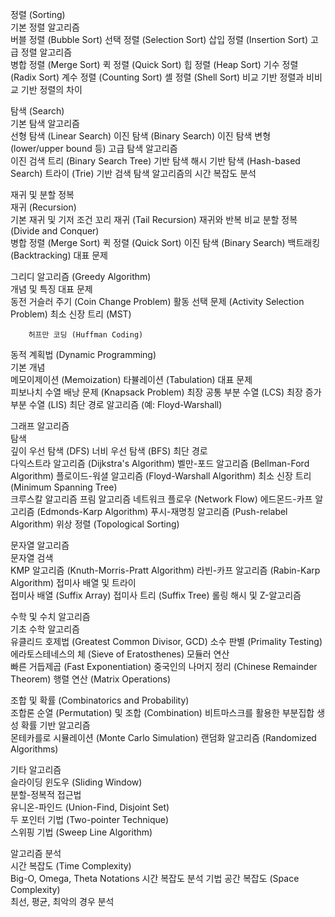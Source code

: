 정렬 (Sorting)		
	기본 정렬 알고리즘	
		버블 정렬 (Bubble Sort)
		선택 정렬 (Selection Sort)
		삽입 정렬 (Insertion Sort)
	고급 정렬 알고리즘	
		병합 정렬 (Merge Sort)
		퀵 정렬 (Quick Sort)
		힙 정렬 (Heap Sort)
		기수 정렬 (Radix Sort)
		계수 정렬 (Counting Sort)
		셸 정렬 (Shell Sort)
	비교 기반 정렬과 비비교 기반 정렬의 차이	
		
탐색 (Search)		
	기본 탐색 알고리즘	
		선형 탐색 (Linear Search)
		이진 탐색 (Binary Search)
		이진 탐색 변형 (lower/upper bound 등)
	고급 탐색 알고리즘	
		이진 검색 트리 (Binary Search Tree) 기반 탐색
		해시 기반 탐색 (Hash-based Search)
		트라이 (Trie) 기반 검색
	탐색 알고리즘의 시간 복잡도 분석	
		
재귀 및 분할 정복		
	재귀 (Recursion)	
		기본 재귀 및 기저 조건
		꼬리 재귀 (Tail Recursion)
		재귀와 반복 비교
	분할 정복 (Divide and Conquer)	
		병합 정렬 (Merge Sort)
		퀵 정렬 (Quick Sort)
		이진 탐색 (Binary Search)
	백트래킹 (Backtracking)	
		대표 문제
		
		
		
그리디 알고리즘 (Greedy Algorithm)		
	개념 및 특징	
	대표 문제	
		동전 거슬러 주기 (Coin Change Problem)
		활동 선택 문제 (Activity Selection Problem)
		최소 신장 트리 (MST)
		
		
		허프만 코딩 (Huffman Coding)
		
동적 계획법 (Dynamic Programming)		
	기본 개념	
		메모이제이션 (Memoization)
		타뷸레이션 (Tabulation)
	대표 문제	
		피보나치 수열
		배낭 문제 (Knapsack Problem)
		최장 공통 부분 수열 (LCS)
		최장 증가 부분 수열 (LIS)
		최단 경로 알고리즘 (예: Floyd-Warshall)
		
그래프 알고리즘		
	탐색	
		깊이 우선 탐색 (DFS)
		너비 우선 탐색 (BFS)
	최단 경로	
		다익스트라 알고리즘 (Dijkstra's Algorithm)
		벨만-포드 알고리즘 (Bellman-Ford Algorithm)
		플로이드-워셜 알고리즘 (Floyd-Warshall Algorithm)
	최소 신장 트리 (Minimum Spanning Tree)	
		크루스칼 알고리즘
		프림 알고리즘
	네트워크 플로우 (Network Flow)	
		에드몬드-카프 알고리즘 (Edmonds-Karp Algorithm)
		푸시-재명칭 알고리즘 (Push-relabel Algorithm)
	위상 정렬 (Topological Sorting)	
		
문자열 알고리즘		
	문자열 검색	
		KMP 알고리즘 (Knuth-Morris-Pratt Algorithm)
		라빈-카프 알고리즘 (Rabin-Karp Algorithm)
	접미사 배열 및 트라이	
		접미사 배열 (Suffix Array)
		접미사 트리 (Suffix Tree)
	롤링 해시 및 Z-알고리즘	
		
수학 및 수치 알고리즘		
	기초 수학 알고리즘	
		유클리드 호제법 (Greatest Common Divisor, GCD)
		소수 판별 (Primality Testing)
		에라토스테네스의 체 (Sieve of Eratosthenes)
	모듈러 연산	
		빠른 거듭제곱 (Fast Exponentiation)
		중국인의 나머지 정리 (Chinese Remainder Theorem)
	행렬 연산 (Matrix Operations)	
		
조합 및 확률 (Combinatorics and Probability)		
	조합론	
		순열 (Permutation) 및 조합 (Combination)
		비트마스크를 활용한 부분집합 생성
	확률 기반 알고리즘	
		몬테카를로 시뮬레이션 (Monte Carlo Simulation)
		랜덤화 알고리즘 (Randomized Algorithms)
		
기타 알고리즘		
	슬라이딩 윈도우 (Sliding Window)	
	분할-정복적 접근법	
	유니온-파인드 (Union-Find, Disjoint Set)	
	두 포인터 기법 (Two-pointer Technique)	
	스위핑 기법 (Sweep Line Algorithm)	
		
알고리즘 분석		
	시간 복잡도 (Time Complexity)	
		Big-O, Omega, Theta Notations
		시간 복잡도 분석 기법
	공간 복잡도 (Space Complexity)	
	최선, 평균, 최악의 경우 분석	